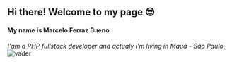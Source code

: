 ## Hi there! Welcome to my page 😎

#### My name is Marcelo Ferraz Bueno 

*I'am a PHP fullstack developer and actualy i'm living in Mauá - São Paulo.* ![vader](https://media1.giphy.com/media/zCV6yYYnYZejS/giphy.gif?cid=ecf05e47sge107bxm43d38kmqdmtc2z232ock3b6tqn8pf0q&rid=giphy.gif)
<!--
**marcelobueno/marcelobueno** is a ✨ _special_ ✨ repository because its `README.md` (this file) appears on your GitHub profile.

Here are some ideas to get you started:

- 🔭 I’m currently working on ...
- 🌱 I’m currently learning ...
- 👯 I’m looking to collaborate on ...
- 🤔 I’m looking for help with ...
- 💬 Ask me about ...
- 📫 How to reach me: ...
- 😄 Pronouns: ...
- ⚡ Fun fact: ...
-->
